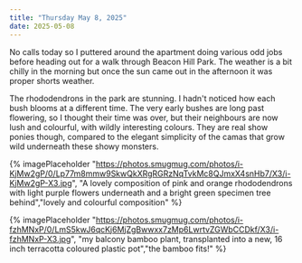 ```yaml
---
title: "Thursday May 8, 2025"
date: 2025-05-08
---
```


No calls today so I puttered around the apartment doing various odd jobs before heading out for a walk through Beacon Hill Park.  The weather is a bit chilly in the morning but once the sun came out in the afternoon it was proper shorts weather.

The rhododendrons in the park are stunning.  I hadn't noticed how each bush blooms at a different time.  The very early bushes are long past flowering, so I thought their time was over, but their neighbours are now lush and colourful, with wildly interesting colours. They are real show ponies though, compared to the elegant simplicity of the camas that grow wild underneath these showy monsters.

{% imagePlaceholder "https://photos.smugmug.com/photos/i-KjMw2gP/0/Lp77m8mmw9SkwQkXRgRGRzNqTvkMc8QJmxX4snHb7/X3/i-KjMw2gP-X3.jpg", "A lovely composition of pink and orange rhododendrons with light purple flowers underneath and a bright green specimen tree behind","lovely and colourful composition" %}

{% imagePlaceholder "https://photos.smugmug.com/photos/i-fzhMNxP/0/LmS5kwJ6qcKj6MjZgBwwxx7zMp6LwrtvZGWbCCDkf/X3/i-fzhMNxP-X3.jpg", "my balcony bamboo plant, transplanted into a new, 16 inch terracotta coloured plastic pot","the bamboo fits!" %}